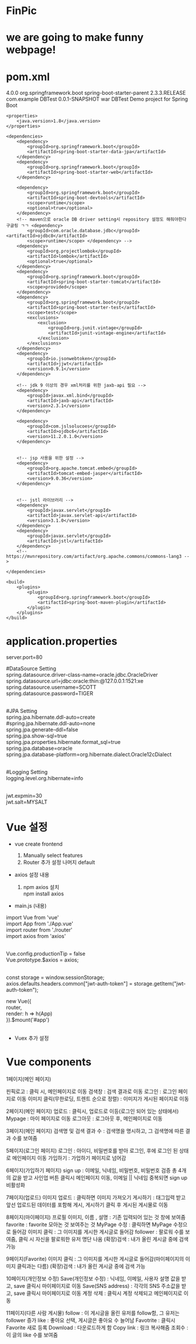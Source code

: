 # FinPic

# we are going to make funny webpage!

# pom.xml
<?xml version="1.0" encoding="UTF-8"?>
<project xmlns="http://maven.apache.org/POM/4.0.0"
	xmlns:xsi="http://www.w3.org/2001/XMLSchema-instance"
	xsi:schemaLocation="http://maven.apache.org/POM/4.0.0 https://maven.apache.org/xsd/maven-4.0.0.xsd">
	<modelVersion>4.0.0</modelVersion>
	<parent>
		<groupId>org.springframework.boot</groupId>
		<artifactId>spring-boot-starter-parent</artifactId>
		<version>2.3.3.RELEASE</version>
		<relativePath /> <!-- lookup parent from repository -->
	</parent>
	<groupId>com.example</groupId>
	<artifactId>DBTest</artifactId>
	<version>0.0.1-SNAPSHOT</version>
	<packaging>war</packaging>
	<name>DBTest</name>
	<description>Demo project for Spring Boot</description>
	
	<properties>
		<java.version>1.8</java.version>
	</properties>

	<dependencies>
		<dependency>
			<groupId>org.springframework.boot</groupId>
			<artifactId>spring-boot-starter-data-jpa</artifactId>
		</dependency>
		<dependency>
			<groupId>org.springframework.boot</groupId>
			<artifactId>spring-boot-starter-web</artifactId>
		</dependency>

		<dependency>
			<groupId>org.springframework.boot</groupId>
			<artifactId>spring-boot-devtools</artifactId>
			<scope>runtime</scope>
			<optional>true</optional>
		</dependency>
		<!-- maven으로 oracle DB driver setting시 repository 설정도 해줘야한다 구글링 ㄱㄱ <dependency> 
			<groupId>com.oracle.database.jdbc</groupId> <artifactId>ojdbc8</artifactId> 
			<scope>runtime</scope> </dependency> -->
		<dependency>
			<groupId>org.projectlombok</groupId>
			<artifactId>lombok</artifactId>
			<optional>true</optional>
		</dependency>
		<dependency>
			<groupId>org.springframework.boot</groupId>
			<artifactId>spring-boot-starter-tomcat</artifactId>
			<scope>provided</scope>
		</dependency>
		<dependency>
			<groupId>org.springframework.boot</groupId>
			<artifactId>spring-boot-starter-test</artifactId>
			<scope>test</scope>
			<exclusions>
				<exclusion>
					<groupId>org.junit.vintage</groupId>
					<artifactId>junit-vintage-engine</artifactId>
				</exclusion>
			</exclusions>
		</dependency>
		<dependency>
			<groupId>io.jsonwebtoken</groupId>
			<artifactId>jjwt</artifactId>
			<version>0.9.1</version>
		</dependency>

		<!-- jdk 9 이상의 경우 xml처리를 위한 jaxb-api 필요 -->
		<dependency>
			<groupId>javax.xml.bind</groupId>
			<artifactId>jaxb-api</artifactId>
			<version>2.3.1</version>
		</dependency>

		<dependency>
			<groupId>com.jslsolucoes</groupId>
			<artifactId>ojdbc6</artifactId>
			<version>11.2.0.1.0</version>
		</dependency>


		<!-- jsp 사용을 위한 설정 -->
		<dependency>
			<groupId>org.apache.tomcat.embed</groupId>
			<artifactId>tomcat-embed-jasper</artifactId>
			<version>9.0.36</version>
		</dependency>


		<!-- jstl 라이브러리 -->
		<dependency>
			<groupId>javax.servlet</groupId>
			<artifactId>javax.servlet-api</artifactId>
			<version>3.1.0</version>
		</dependency>
		<dependency>
			<groupId>javax.servlet</groupId>
			<artifactId>jstl</artifactId>
		</dependency>
		<!-- https://mvnrepository.com/artifact/org.apache.commons/commons-lang3 -->

	</dependencies>

	<build>
		<plugins>
			<plugin>
				<groupId>org.springframework.boot</groupId>
				<artifactId>spring-boot-maven-plugin</artifactId>
			</plugin>
		</plugins>
	</build>

</project>

# application.properties

server.port=80

#DataSource Setting<br>
spring.datasource.driver-class-name=oracle.jdbc.OracleDriver<br>
spring.datasource.url=jdbc:oracle:thin:@127.0.0.1:1521:xe<br>
spring.datasource.username=SCOTT<br>
spring.datasource.password=TIGER<br><br>


#JPA Setting<br>
spring.jpa.hibernate.ddl-auto=create<br>
#spring.jpa.hibernate.ddl-auto=none<br>
spring.jpa.generate-ddl=false<br>
spring.jpa.show-sql=true<br>
spring.jpa.properties.hibernate.format_sql=true<br>
spring.jpa.database=oracle<br>
spring.jpa.database-platform=org.hibernate.dialect.Oracle12cDialect<br><br>


#Logging Setting<br>
logging.level.org.hibernate=info<br><br>

jwt.expmin=30<br>
jwt.salt=MYSALT<br>


# Vue 설정
  - vue create frontend<br>
    1) Manually select features<br>
    2) Router 추가 설정 나머지 default<br>
    
  
  - axios 설정 내용<br>
    1) npm axios 설치<br>
      npm install axios
  - main.js (내용)<br>
  
import Vue from 'vue'<br>
import App from './App.vue'<br>
import router from './router'<br>
import axios from 'axios'<br><br>

Vue.config.productionTip = false<br>
Vue.prototype.$axios = axios;<br><br>

const storage = window.sessionStorage;<br>
axios.defaults.headers.common["jwt-auth-token"] = storage.getItem("jwt-auth-token");<br>

new Vue({<br>
  router,<br>
  render: h => h(App)<br>
}).$mount('#app')<br><br>

  - Vuex 추가 설정 
    
# Vue components 
1페이지(메인 페이지)

핀픽로고 : 클릭 시, 메인페이지로 이동
검색창 : 검색 결과로 이동
로그인 : 로그인 페이지로 이동
이미지 클릭(무한로딩, 트렌트 순으로 정렬) : 이미지가 게시된 페이지로 이동

2페이지(메인 페이지)
업로드 : 클릭시, 업로드로 이등(로그인 되어 있는 상태에서)
Mypage : 마이 페이지로 이동
로그아웃 : 로그아웃 후, 메인페이지로 이동

3페이지(메인 페이지)
검색명 및 검색 결과 수 : 검색명을 명시하고, 그 검색명에 따른 결과 수를 보여줌

5페이지(로그인 페이지)
로그인 : 아이디, 비밀번호를 받아 로그인, 후에 로그인 된 상태로 메인페이지 이동
가입하기 : 가업하기 페이지로 넘어감

6페이지(가입하기 페이지)
sign up : 이메일, 닉네임, 비밀번호, 비밀번호 검증 총 4개의 값을 받고 사인업 버튼 클릭시 메인페이지 이동, 이메일 || 닉네임 중복되면 sign up 비활성화

7페이지(업로드)
이미지 업로드 : 클릭하면 이미지 가져오기
게시하기 : 태그입력 받고 앞선 업로드된 데이터를 포함해 게시, 게시하기 클릭 후 게시된 게시물로 이동

8페이지(마이페이지)
프로필 이미지, 이름 , 설명 : 기존 입력되어 있는 것 창에 보여줌
favorite : favorite 모아논 것 보여주는 것
MyPage 수정 : 클릭하면 MyPage 수정으로 들어감
이미지 클릭 : 그 이미지를 게시한 게시글로 들어감
follower : 팔로워 수를 보여줌, 클릭 시 자신을 팔로워한 유저 명단 나옴
(확장)검색 : 내가 올린 게시글 중에 검색 가능

9페이지(Favorite)
이미지 클릭 : 그 이미지를 게시한 게시글로 들어감(마이페이지의 이미지 클릭과는 다름)
(확장)검색 : 내가 올린 게시글 중에 검색 가능

10페이지(개인정보 수정)
Save(개인정보 수정) : 닉네임, 이메일, 사용자 설명 값을 받고, save 클릭시 마이페이지로 이동
Save(SNS address) : 각각의 SNS 주소값을 받고, save 클릭시 마이페이지로 이동
계정 삭제 : 클릭시 계정 삭제되고 메인페이지로 이동

11페이지(다른 사람 게시물)
follow : 이 게시글을 올린 유저를 follow함, 그 유저는 follower 증가
like : 좋아요 선택, 게시글은 좋아요 수 늘어남
Favotrite : 클릭시 Favorite 새로 등록
Download : 다운로드하게 함
Copy link : 링크 복사해줌
조회수 : 이 글의 like 수를 보여줌
